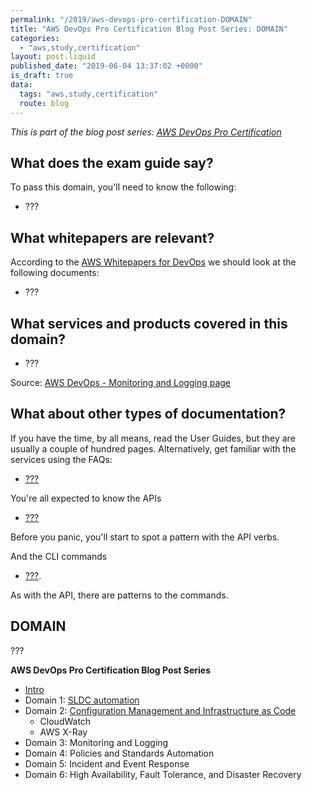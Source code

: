 ```yaml
---
permalink: "/2019/aws-devops-pro-certification-DOMAIN"
title: "AWS DevOps Pro Certification Blog Post Series: DOMAIN"
categories:
  - "aws,study,certification"
layout: post.liquid
published_date: "2019-06-04 13:37:02 +0000"
is_draft: true
data:
  tags: "aws,study,certification"
  route: blog
---
```


_This is part of the blog post series: [AWS DevOps Pro Certification](/2019/aws-devops-pro-certification-intro/)_

## What does the exam guide say?

To pass this domain, you'll need to know the following:

- ???

## What whitepapers are relevant?

According to the [AWS Whitepapers for DevOps](https://aws.amazon.com/whitepapers/#dev-ops) we should look at the following documents:

- ???

## What services and products covered in this domain?

- ???

Source: [AWS DevOps - Monitoring and Logging page](https://aws.amazon.com/devops/#monitoring)

## What about other types of documentation?

If you have the time, by all means, read the User Guides, but they are usually a couple of hundred pages. Alternatively, get familiar with the services using the FAQs:

- [???](https://aws.amazon.com/???/faqs/)

You're all expected to know the APIs

- [???](https://docs.aws.amazon.com/???/latest/APIReference/index.html)

Before you panic, you'll start to spot a pattern with the API verbs.

And the CLI commands

- [???](https://docs.aws.amazon.com/cli/latest/reference/???/index.html). 

As with the API, there are patterns to the commands.

## DOMAIN

???

**AWS DevOps Pro Certification Blog Post Series**

- [Intro](/2019/aws-devops-pro-certification-intro/)
- Domain 1: [SLDC automation](/2019/aws-devops-pro-certification-sdlc-intro/)
- Domain 2: [Configuration Management and Infrastructure as Code](/2019/aws-devops-pro-certification-configuration-management-and-infrastructure-as-code-intro/)
  - CloudWatch
  - AWS X-Ray
- Domain 3: Monitoring and Logging
- Domain 4: Policies and Standards Automation
- Domain 5: Incident and Event Response
- Domain 6: High Availability, Fault Tolerance, and Disaster Recovery
